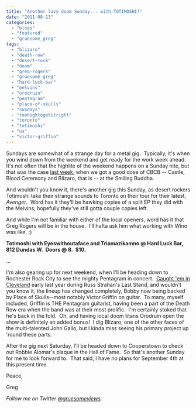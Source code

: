 ```yaml
---
title: "Another lazy doom Sunday... with TOTIMOSHI!"
date: "2011-08-13"
categories: 
  - "blogs"
  - "featured"
  - "gruesome_greg"
tags: 
  - "blizaro"
  - "death-row"
  - "desert-rock"
  - "doom"
  - "greg-rogers"
  - "gruesome-greg"
  - "hard-luck-bar"
  - "melvins"
  - "orodruin"
  - "pentagram"
  - "place-of-skulls"
  - "sundays"
  - "toohightogetitright"
  - "toronto"
  - "totimoshi"
  - "us"
  - "victor-griffin"
---
```


Sundays are somewhat of a strange day for a metal gig.  Typically, it's when you wind down from the weekend and get ready for the work week ahead.  It's not often that the highlite of the weekend happens on a Sunday nite, but that was the case [last week](http://www.toohightogetitright.com/reviews/concerts/aug711.html), when we got a good dose of CBCB -- Castle, Blood Ceremony and Blizaro, that is -- at the Smiling Buddha.

And wouldn't you know it, there's another gig this Sunday, as desert rockers Totimoshi take their strange sounds to Toronto on their tour for their latest, _Avenger_.  Word has it they'll be hawking copies of a split EP they did with the Melvins; hopefully they've still gotta couple copies left.

And while I'm not familiar with either of the local openers, word has it that Greg Rogers will be in the house.  I'll hafta ask him what working with Wino was like. ;)

**Totimoshi with Eyeswithoutaface and Triamazikamno @ Hard Luck Bar, 812 Dundas W.  Doors @ 8.  $10.**

...

I'm also gearing up for next weekend, when I'll be heading down to Rochester Rock City to see the mighty Pentagram in concert.  [Caught 'em in Cleveland](http://www.hellbound.ca/2010/02/goodbye-cleveland/) early last year during Russ Strahan's Last Stand, and wouldn't you know it, the lineup has changed completely, Bobby now being backed by Place of Skulls--most notably Victor Griffin on guitar.  To many, myself included, Griffin is THE Pentagram guitarist, having been a part of the Death Row era when the band was at their most prolific.  I'm certainly stoked that he's back in the fold.  Oh, and having local doom titans Orodruin open the show is definitely an added bonus!  I dig Blizaro, one of the other faces of the multi-talented John Gallo, but I kinda miss seeing his primary project up 'round these parts.

After the gig next Saturday, I'll be headed down to Cooperstown to check out Robbie Alomar's plaque in the Hall of Fame.  So that's another Sunday for me to look forward to.  That said, I have no plans for September 4th at this present time.

Peace,

Greg

_Follow me on Twitter [@gruesomeviews](http://twitter.com/gruesomeviews)._
